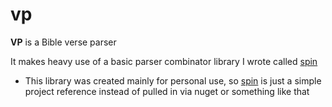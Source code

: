 # vp
**VP** is a Bible verse parser

It makes heavy use of a basic parser combinator library I wrote called [spin](https://github.com/GHvW/spin)
- This library was created mainly for personal use, so [spin](https://github.com/GHvW/spin) is just a simple project reference instead of pulled in via nuget or something like that
